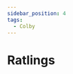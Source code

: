 ```yaml
---
sidebar_position: 4
tags:
  - Colby
---
```

# Ratlings

<!--
JPH3: 29-03-25:
Some suggestions, for while I am brainstorming other warbands:
- Thief (Maybe some bonus to Agi or movement, but very bad at fighting)
- Assassin (Maybe some bonus on charging, or can charge from out-of-sight with no penalty)
- 
-->